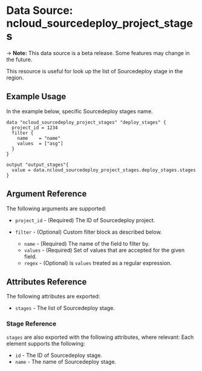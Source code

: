 # Data Source: ncloud_sourcedeploy_project_stages

-> **Note:** This data source is a beta release. Some features may change in the future.

This resource is useful for look up the list of Sourcedeploy stage in the region.

## Example Usage

In the example below, specific Sourcedeploy stages name.

```hcl
data "ncloud_sourcedeploy_project_stages" "deploy_stages" {
  project_id = 1234
  filter {
    name    = "name"
    values  = ["asg"]
  }
}

output "output_stages"{
  value = data.ncloud_sourcedeploy_project_stages.deploy_stages.stages
}
```

## Argument Reference

The following arguments are supported:

* `project_id` - (Required) The ID of Sourcedeploy project.

* `filter` - (Optional) Custom filter block as described below.
    * `name` - (Required) The name of the field to filter by.
    * `values` - (Required) Set of values that are accepted for the given field.
    * `regex` - (Optional) is `values` treated as a regular expression.

## Attributes Reference

The following attributes are exported:

* `stages` - The list of Sourcedeploy stage.

### Stage Reference

`stages` are also exported with the following attributes, where relevant: Each element supports the following:

* `id` - The ID of Sourcedeploy stage.
* `name` - The name of Sourcedeploy stage.
